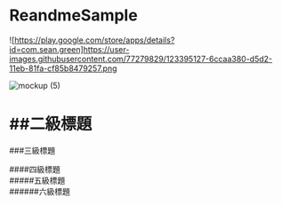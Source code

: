 # ReandmeSample
![https://play.google.com/store/apps/details?id=com.sean.green]https://user-images.githubusercontent.com/77279829/123395127-6ccaa380-d5d2-11eb-81fa-cf85b8479257.png

![mockup (5)](https://user-images.githubusercontent.com/77279829/123379682-0f7a2680-d5c1-11eb-9761-3fad81611e56.png)



##二級標題
====
###三級標題  

####四級標題  
#####五級標題  
######六級標題  
